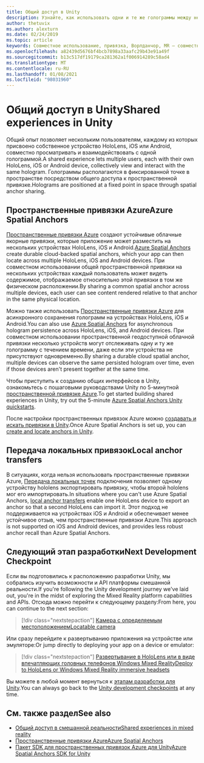 ```yaml
---
title: Общий доступ в Unity
description: Узнайте, как использовать одни и те же голограммы между несколькими пользователями в приложении Unity с пространственными привязками Azure.
author: thetuvix
ms.author: alexturn
ms.date: 02/24/2019
ms.topic: article
keywords: Совместное использование, привязка, Ворлданчор, MR — совместное использование 250, Ворлданчортрансфербатч, Спатиалперцептион, Azure, пространственные привязки Azure, ASA, гарнитура смешанной реальности, гарнитура Windows Mixed Reality, гарнитура виртуальной реальности
ms.openlocfilehash: a82439d5676bf4bcb7898a33aafc29b43e91a49f
ms.sourcegitcommit: b13c517df19179ca281362a1f006914289c58ad4
ms.translationtype: MT
ms.contentlocale: ru-RU
ms.lasthandoff: 01/08/2021
ms.locfileid: "98031960"
---
```

# <a name="shared-experiences-in-unity"></a><span data-ttu-id="884e7-104">Общий доступ в Unity</span><span class="sxs-lookup"><span data-stu-id="884e7-104">Shared experiences in Unity</span></span>

<span data-ttu-id="884e7-105">Общий опыт позволяет нескольким пользователям, каждому из которых присвоено собственное устройство HoloLens, iOS или Android, совместно просматривать и взаимодействовать с одной голограммой.</span><span class="sxs-lookup"><span data-stu-id="884e7-105">A shared experience lets multiple users, each with their own HoloLens, iOS or Android device, collectively view and interact with the same hologram.</span></span> <span data-ttu-id="884e7-106">Голограммы располагаются в фиксированной точке в пространстве посредством общего доступа к пространственной привязке.</span><span class="sxs-lookup"><span data-stu-id="884e7-106">Holograms are positioned at a fixed point in space through spatial anchor sharing.</span></span>

## <a name="azure-spatial-anchors"></a><span data-ttu-id="884e7-107">Пространственные привязки Azure</span><span class="sxs-lookup"><span data-stu-id="884e7-107">Azure Spatial Anchors</span></span>

<span data-ttu-id="884e7-108"><a href="https://docs.microsoft.com/azure/spatial-anchors/overview" target="_blank">Пространственные привязки Azure</a> создают устойчивые облачные якорные привязки, которые приложение может разместить на нескольких устройствах HoloLens, iOS и Android.</span><span class="sxs-lookup"><span data-stu-id="884e7-108"><a href="https://docs.microsoft.com/azure/spatial-anchors/overview" target="_blank">Azure Spatial Anchors</a> create durable cloud-backed spatial anchors, which your app can then locate across multiple HoloLens, iOS and Android devices.</span></span>  <span data-ttu-id="884e7-109">При совместном использовании общей пространственной привязки на нескольких устройствах каждый пользователь может видеть содержимое, отображаемое относительно этой привязки в том же физическом расположении.</span><span class="sxs-lookup"><span data-stu-id="884e7-109">By sharing a common spatial anchor across multiple devices, each user can see content rendered relative to that anchor in the same physical location.</span></span> 

<span data-ttu-id="884e7-110">Можно также использовать <a href="https://docs.microsoft.com/azure/spatial-anchors/overview" target="_blank">Пространственные привязки Azure</a> для асинхронного сохранения голограмм на устройствах HoloLens, iOS и Android.</span><span class="sxs-lookup"><span data-stu-id="884e7-110">You can also use <a href="https://docs.microsoft.com/azure/spatial-anchors/overview" target="_blank">Azure Spatial Anchors</a> for asynchronous hologram persistence across HoloLens, iOS, and Android devices.</span></span>  <span data-ttu-id="884e7-111">При совместном использовании пространственной геодоступной облачной привязки несколько устройств могут отслеживать одну и ту же голограмму с течением времени, даже если эти устройства не присутствуют одновременно.</span><span class="sxs-lookup"><span data-stu-id="884e7-111">By sharing a durable cloud spatial anchor, multiple devices can observe the same persisted hologram over time, even if those devices aren't present together at the same time.</span></span>

<span data-ttu-id="884e7-112">Чтобы приступить к созданию общих интерфейсов в Unity, ознакомьтесь с пошаговыми руководствами Unity по 5-минутной <a href="https://docs.microsoft.com/azure/spatial-anchors/unity-overview" target="_blank">пространственной привязке Azure</a>.</span><span class="sxs-lookup"><span data-stu-id="884e7-112">To get started building shared experiences in Unity, try out the 5-minute <a href="https://docs.microsoft.com/azure/spatial-anchors/unity-overview" target="_blank">Azure Spatial Anchors Unity quickstarts</a>.</span></span>

<span data-ttu-id="884e7-113">После настройки пространственных привязок Azure можно <a href="https://docs.microsoft.com/azure/spatial-anchors/concepts/create-locate-anchors-unity" target="_blank">создавать и искать привязки в Unity</a>.</span><span class="sxs-lookup"><span data-stu-id="884e7-113">Once Azure Spatial Anchors is set up, you can <a href="https://docs.microsoft.com/azure/spatial-anchors/concepts/create-locate-anchors-unity" target="_blank">create and locate anchors in Unity</a>.</span></span>

## <a name="local-anchor-transfers"></a><span data-ttu-id="884e7-114">Передача локальных привязок</span><span class="sxs-lookup"><span data-stu-id="884e7-114">Local anchor transfers</span></span>

<span data-ttu-id="884e7-115">В ситуациях, когда нельзя использовать пространственные привязки Azure, [Передача локальных точек](../../out-of-scope/local-anchor-transfers-in-unity.md) подключения позволяет одному устройству hololens экспортировать привязку, чтобы второй hololens мог его импортировать.</span><span class="sxs-lookup"><span data-stu-id="884e7-115">In situations where you can't use Azure Spatial Anchors, [local anchor transfers](../../out-of-scope/local-anchor-transfers-in-unity.md) enable one HoloLens device to export an anchor so that a second HoloLens can import it.</span></span>  <span data-ttu-id="884e7-116">Этот подход не поддерживается на устройствах iOS и Android и обеспечивает менее устойчивое отзыв, чем пространственные привязки Azure.</span><span class="sxs-lookup"><span data-stu-id="884e7-116">This approach is not supported on iOS and Android devices, and provides less robust anchor recall than Azure Spatial Anchors.</span></span>

## <a name="next-development-checkpoint"></a><span data-ttu-id="884e7-117">Следующий этап разработки</span><span class="sxs-lookup"><span data-stu-id="884e7-117">Next Development Checkpoint</span></span>

<span data-ttu-id="884e7-118">Если вы подготовились к расположению разработки Unity, мы собрались изучить возможности и API платформы смешанной реальности.</span><span class="sxs-lookup"><span data-stu-id="884e7-118">If you're following the Unity development journey we've laid out, you're in the midst of exploring the Mixed Reality platform capabilities and APIs.</span></span> <span data-ttu-id="884e7-119">Отсюда можно перейти к следующему разделу:</span><span class="sxs-lookup"><span data-stu-id="884e7-119">From here, you can continue to the next section:</span></span>

> [!div class="nextstepaction"]
> [<span data-ttu-id="884e7-120">Камера с определяемым местоположением</span><span class="sxs-lookup"><span data-stu-id="884e7-120">Locatable camera</span></span>](locatable-camera-in-unity.md)

<span data-ttu-id="884e7-121">Или сразу перейдите к развертыванию приложения на устройстве или эмуляторе:</span><span class="sxs-lookup"><span data-stu-id="884e7-121">Or jump directly to deploying your app on a device or emulator:</span></span>

> [!div class="nextstepaction"]
> [<span data-ttu-id="884e7-122">Развертывание в HoloLens или в виде впечатляющих головных телефонов Windows Mixed Reality</span><span class="sxs-lookup"><span data-stu-id="884e7-122">Deploy to HoloLens or Windows Mixed Reality immersive headsets</span></span>](../platform-capabilities-and-apis/using-visual-studio.md)

<span data-ttu-id="884e7-123">Вы можете в любой момент вернуться к [этапам разработки для Unity](unity-development-overview.md#3-platform-capabilities-and-apis).</span><span class="sxs-lookup"><span data-stu-id="884e7-123">You can always go back to the [Unity development checkpoints](unity-development-overview.md#3-platform-capabilities-and-apis) at any time.</span></span>

## <a name="see-also"></a><span data-ttu-id="884e7-124">См. также раздел</span><span class="sxs-lookup"><span data-stu-id="884e7-124">See also</span></span>
* [<span data-ttu-id="884e7-125">Общий доступ в смешанной реальности</span><span class="sxs-lookup"><span data-stu-id="884e7-125">Shared experiences in mixed reality</span></span>](../platform-capabilities-and-apis/shared-experiences-in-mixed-reality.md)
* <span data-ttu-id="884e7-126"><a href="https://docs.microsoft.com/azure/spatial-anchors" target="_blank">Пространственные привязки Azure</a></span><span class="sxs-lookup"><span data-stu-id="884e7-126"><a href="https://docs.microsoft.com/azure/spatial-anchors" target="_blank">Azure Spatial Anchors</a></span></span>
* <span data-ttu-id="884e7-127"><a href="https://docs.microsoft.com/dotnet/api/Microsoft.Azure.SpatialAnchors" target="_blank">Пакет SDK для пространственных привязок Azure для Unity</a></span><span class="sxs-lookup"><span data-stu-id="884e7-127"><a href="https://docs.microsoft.com/dotnet/api/Microsoft.Azure.SpatialAnchors" target="_blank">Azure Spatial Anchors SDK for Unity</a></span></span>
